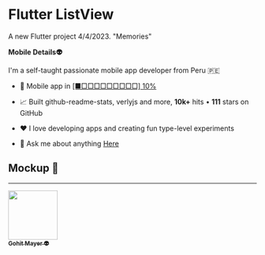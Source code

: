 # Flutter ListView

A new Flutter project 4/4/2023. "Memories"

**Mobile Details👽**

I'm a self-taught passionate mobile app developer from Peru 🇵🇪

- 💼 Mobile app in  [[■□□□□□□□□□] 10%](https://www.tiktok.com/@bastndev)

- 📈 Built github-readme-stats, verlyjs and more, **10k+** hits • **111** stars on GitHub

- ❤️ I love developing apps and creating fun type-level experiments

- 💬 Ask me about anything [Here](https://github.com/bastndev/Flutter-ListView-1/issues)

## Mockup 📱
---
<!--Mockup-->  
  <div align="center"> 
    <img src="https://github.com/bastndev/Git-Test/blob/main/IMG/on11.png" alt="">
  </div>
<tr>
    <td align="center"><a href="https://github.com/bastndev"><img src="https://avatars.githubusercontent.com/u/113950039?v=4" width="100px;" alt=""/><br /><sub><b>  Gohit Mayer 👽</b></sub></a><br /><a href="#maintenance-tbenning" title="Maintenance"></a></td>